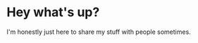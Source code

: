 # **Hey what's up?**
I'm honestly just here to share my stuff with people sometimes.
<!---
"We are gonna so get lit"
--->
